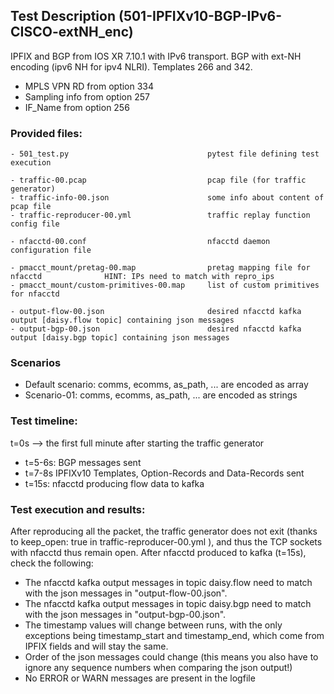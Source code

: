 ## Test Description (501-IPFIXv10-BGP-IPv6-CISCO-extNH_enc)

IPFIX and BGP from IOS XR 7.10.1 with IPv6 transport. BGP with ext-NH encoding (ipv6 NH for ipv4 NLRI). Templates 266 and 342.

- MPLS VPN RD from option 334
- Sampling info from option 257
- IF_Name from option 256

### Provided files:
```
- 501_test.py                               pytest file defining test execution

- traffic-00.pcap                           pcap file (for traffic generator)
- traffic-info-00.json                      some info about content of pcap file
- traffic-reproducer-00.yml                 traffic replay function config file

- nfacctd-00.conf                           nfacctd daemon configuration file

- pmacct_mount/pretag-00.map                pretag mapping file for nfacctd              HINT: IPs need to match with repro_ips
- pmacct_mount/custom-primitives-00.map     list of custom primitives for nfacctd

- output-flow-00.json                       desired nfacctd kafka output [daisy.flow topic] containing json messages
- output-bgp-00.json                        desired nfacctd kafka output [daisy.bgp topic] containing json messages
```

### Scenarios

- Default scenario: comms, ecomms, as_path, ... are encoded as array
- Scenario-01: comms, ecomms, as_path, ... are encoded as strings

### Test timeline:

t=0s --> the first full minute after starting the traffic generator

- t=5-6s:     BGP messages sent  
- t=7-8s      IPFIXv10 Templates, Option-Records and Data-Records sent
- t=15s:      nfacctd producing flow data to kafka

### Test execution and results:

After reproducing all the packet, the traffic generator does not exit (thanks to keep_open: true in traffic-reproducer-00.yml ), and thus the TCP sockets with nfacctd thus remain open. 
After nfacctd produced to kafka (t=15s), check the following:

- The nfacctd kafka output messages in topic daisy.flow need to match with the json messages in "output-flow-00.json".
- The nfacctd kafka output messages in topic daisy.bgp need to match with  the json messages in "output-bgp-00.json".
- The timestamp values will change between runs, with the only exceptions being timestamp_start and timestamp_end, which come from IPFIX fields and will stay the same.
- Order of the json messages could change (this means you also have to ignore any sequence numbers when comparing the json output!)
- No ERROR or WARN messages are present in the logfile
